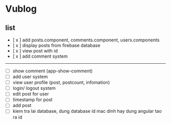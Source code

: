 # Vublog

## list

- [ x ] add posts.component, comments.component, users.components
- [ x ] display posts from firebase database
- [ x ] view post with id
- [ x ] add comment system
---
- [ ] show comment (app-show-comment)
- [ ] add user system
- [ ] view user profile (post, postcount, infomation)
- [ ] login/ logout system
- [ ] edit post for user
- [ ] timestamp for post
- [ ] add post
- [ ] kiem tra lai database, dung database id mac dinh hay dung angular tao ra id
